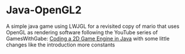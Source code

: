 # Java-OpenGL2

A simple java game using LWJGL for a revisited copy of mario that uses OpenGL as rendering software
following the YouTube series of
GamesWithGabe: [Coding a 2D Game Engine in Java](https://www.youtube.com/playlist?list=PLtrSb4XxIVbp8AKuEAlwNXDxr99e3woGE)
with some little changes like the introduction more constants